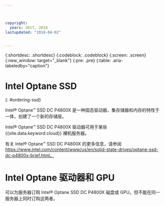 ```yaml
---



copyright:
  years: 2017, 2018
lastupdated: "2018-04-02"


---
```


{:shortdesc: .shortdesc}
{:codeblock: .codeblock}
{:screen: .screen}
{:new_window: target="_blank"}
{:pre: .pre}
{:table: .aria-labeledby="caption"}

# Intel Optane SSD
{: #ordering-ssd}

Intel® Optane™ SSD DC P4800X 是一种固态驱动器，集存储器和内存的特性于一体，创建了一个新的存储层。

Intel® Optane™ SSD DC P4800X 驱动器可用于某些 {{site.data.keyword.cloud}} 裸机服务器。

有关 Intel® Optane™ SSD DC P4800X 的更多信息，请参阅 https://www.intel.com/content/www/us/en/solid-state-drives/optane-ssd-dc-p4800x-brief.html。

# Intel Optane 驱动器和 GPU

可以为服务器订购 Intel® Optane SSD DC P4800X 磁盘或 GPU。但不能在同一服务器上同时订购这两者。
